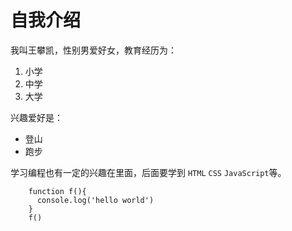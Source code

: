 # 自我介绍
我叫王攀凯，性别男爱好女，教育经历为：
1. 小学
2. 中学
3. 大学

兴趣爱好是：
* 登山
* 跑步

学习编程也有一定的兴趣在里面，后面要学到
`HTML` `CSS` `JavaScript`等。

```
    function f(){
      console.log('hello world')
    }
    f()
```
